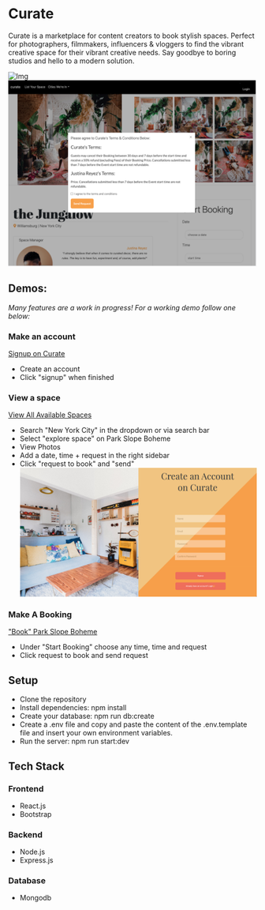# Curate
Curate is a marketplace for content creators to book stylish spaces. 
Perfect for photographers, filmmakers, influencers & vloggers to find the vibrant creative space for their vibrant creative needs. 
Say goodbye to boring studios and hello to a modern solution.
  
![Img](https://github.com/jaszly/curate-react/blob/master/images/search.png)
![Img](https://github.com/jaszly/curate-react/blob/master/images/bookingterms.png)


## Demos:
*Many features are a work in progress! For a working demo follow one below:*

### Make an account
[Signup on Curate](https://book-curate-react.herokuapp.com/signup)
- Create an account
- Click "signup" when finished

### View a space
[View All Available Spaces](https://book-curate-react.herokuapp.com/spaces)
- Search "New York City"  in the dropdown or via search bar
- Select "explore space" on Park Slope Boheme
- View Photos
- Add a date, time + request in the right sidebar
- Click "request to book" and "send"
![Img](https://github.com/jaszly/curate-react/blob/master/images/createaccount.png)

### Make A Booking
["Book" Park Slope Boheme](https://book-curate-react.herokuapp.com/spaces/5df058661c9d440000f79d5f)
- Under "Start Booking" choose any time, time and request 
- Click request to book and send request


## Setup

- Clone the repository
- Install dependencies: npm install
- Create your database: npm run db:create
- Create a .env file and copy and paste the content of the .env.template file and insert your own environment variables.
- Run the server: npm run start:dev


## Tech Stack

### Frontend
- React.js 
- Bootstrap

### Backend
 - Node.js
-  Express.js

### Database
- Mongodb

